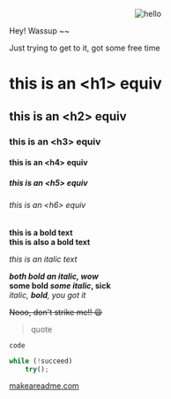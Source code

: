 <p align="center">
    <img src="https://i.kym-cdn.com/entries/icons/original/000/010/683/tumblr_m3zb6i46UI1r3f6fto1_1280.jpg" alt="hello">
</p>

Hey! Wassup ~~

Just trying to get to it, got some free time

# this is an \<h1\> equiv
## this is an \<h2\> equiv
### this is an \<h3\> equiv
#### this is an \<h4\> equiv
##### this is an \<h5\> equiv
###### this is an \<h6\> equiv

**this is a bold text**  
__this is also a bold text__

*this is an italic text*

***both bold an italic, wow***  
**some bold *some italic*, sick**  
*italic, **bold**, you got it*  

~~Nooo, don't strike me!! :tired_face:~~

> quote

`code`

```js
while (!succeed)
    try();
```

[makeareadme.com](https://www.makeareadme.com/)